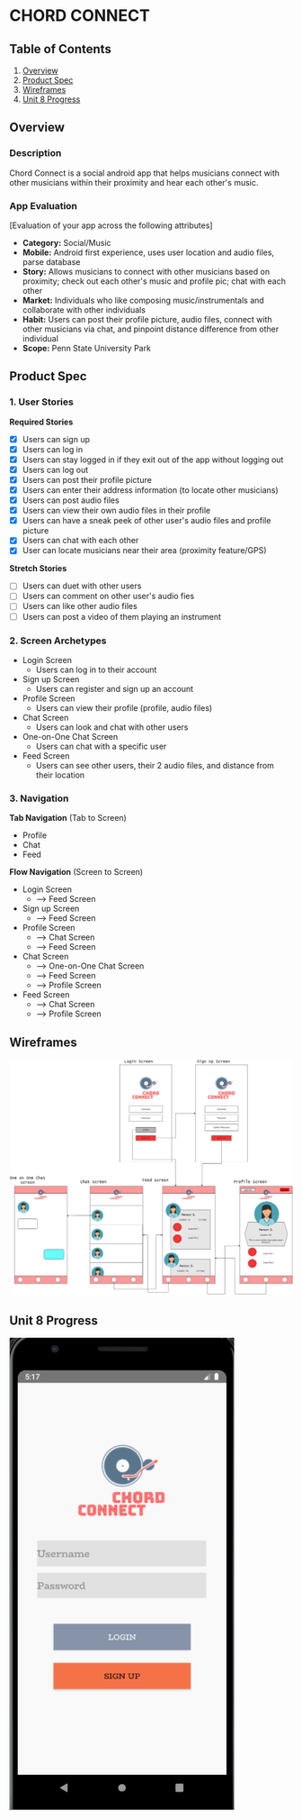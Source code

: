 # CHORD CONNECT

## Table of Contents
1. [Overview](#Overview)
1. [Product Spec](#Product-Spec)
1. [Wireframes](#Wireframes)
1. [Unit 8 Progress](#Unit-8-Progress)

## Overview

### Description
Chord Connect is a social android app that helps musicians connect with other musicians within their proximity and hear each other's music.

### App Evaluation
[Evaluation of your app across the following attributes]
- **Category:** Social/Music
- **Mobile:** Android first experience, uses user location and audio files, parse database
- **Story:** Allows musicians to connect with other musicians based on proximity; check out each other's music and profile pic; chat with each other 
- **Market:** Individuals who like composing music/instrumentals and collaborate with other individuals
- **Habit:** Users can post their profile picture, audio files, connect with other musicians via chat, and pinpoint distance difference from other individual
- **Scope:** Penn State University Park

## Product Spec

### 1. User Stories

**Required Stories**

* [x] Users can sign up
* [x] Users can log in 
* [x] Users can stay logged in if they exit out of the app without logging out
* [x] Users can log out
* [x] Users can post their profile picture
* [x] Users can enter their address information (to locate other musicians)
* [x] Users can post audio files 
* [x] Users can view their own audio files in their profile
* [x] Users can have a sneak peek of other user's audio files and profile picture
* [x] Users can chat with each other
* [x] User can locate musicians near their area (proximity feature/GPS)

**Stretch Stories**

* [ ] Users can duet with other users
* [ ] Users can comment on other user's audio fies
* [ ] Users can like other audio files
* [ ] Users can post a video of them playing an instrument

### 2. Screen Archetypes

* Login Screen
   * Users can log in to their account
* Sign up Screen
   * Users can register and sign up an account
* Profile Screen
   * Users can view their profile (profile, audio files)
* Chat Screen
   * Users can look and chat with other users
* One-on-One Chat Screen
   * Users can chat with a specific user
* Feed Screen
   * Users can see other users, their 2 audio files, and distance from their location

### 3. Navigation

**Tab Navigation** (Tab to Screen)

* Profile
* Chat
* Feed

**Flow Navigation** (Screen to Screen)

* Login Screen
   * --> Feed Screen
* Sign up Screen
   * --> Feed Screen
* Profile Screen
   * --> Chat Screen
   * --> Feed Screen
* Chat Screen
   * --> One-on-One Chat Screen
   * --> Feed Screen
   * --> Profile Screen
* Feed Screen
   * --> Chat Screen
   * --> Profile Screen

## Wireframes

<img src="wireframe.jpg" width=600>

## Unit 8 Progress
<img src="Unit 8 Progress.gif" width=400>
